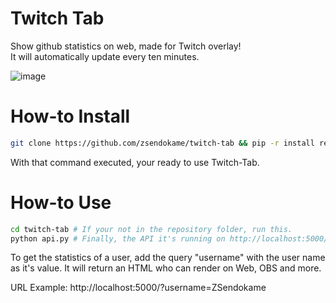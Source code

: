 # Twitch Tab
Show github statistics on web, made for Twitch overlay!<br>
It will automatically update every ten minutes.

![image](https://user-images.githubusercontent.com/70088953/158067707-4eb38222-564e-4188-a403-66ff1141293d.png)

# How-to Install
```sh
git clone https://github.com/zsendokame/twitch-tab && pip -r install requirements.txt
```
With that command executed, your ready to use Twitch-Tab.

# How-to Use
```sh
cd twitch-tab # If your not in the repository folder, run this.
python api.py # Finally, the API it's running on http://localhost:5000/.
```

To get the statistics of a user, add the query "username" with the user name as it's value.
It will return an HTML who can render on Web, OBS and more.

URL Example: http://localhost:5000/?username=ZSendokame
